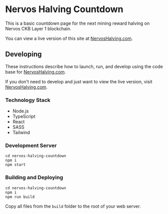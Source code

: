 # Nervos Halving Countdown

This is a basic countdown page for the next mining reward halving on Nervos CKB Layer 1 blockchain.

You can view a live version of this site at [NervosHalving.com](https://nervoshalving.com/).

## Developing

These instructions describe how to launch, run, and develop using the code base for [NervosHalving.com](https://nervoshalving.com/).

If you don't need to develop and just want to view the live version, visit [NervosHalving.com](https://nervoshalving.com/).

### Technology Stack
- Node.js
- TypeScript
- React
- SASS
- Tailwind

### Development Server

```
cd nervos-halving-countdown
npm i
npm start
```

### Building and Deploying

```
cd nervos-halving-countdown
npm i
npm run build
```

Copy all files from the `build` folder to the root of your web server.
